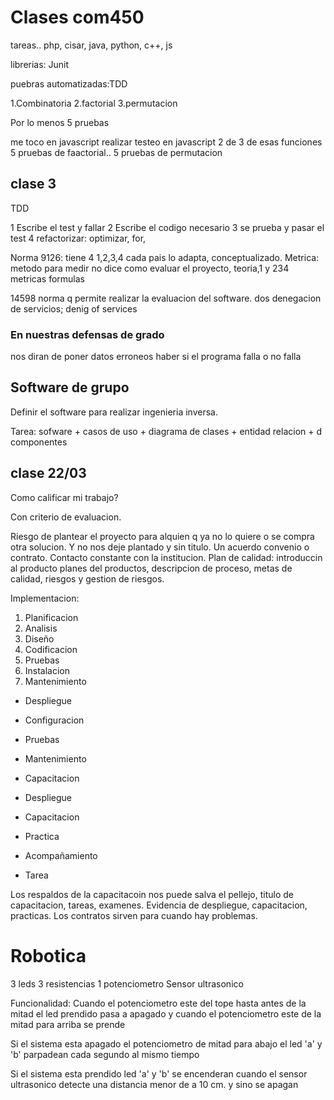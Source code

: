 # Clases com450

tareas.. php, cisar, java, python, c++, js

librerias: Junit

puebras automatizadas:TDD

1.Combinatoria
2.factorial
3.permutacion

Por lo menos 5 pruebas 

me toco en javascript realizar testeo en javascript
2 de 3 de esas funciones 
5 pruebas de faactorial.. 
5 pruebas de permutacion

## clase 3

TDD

1 Escribe el test y fallar
2 Escribe el codigo necesario 
3 se prueba y pasar el test
4 refactorizar: optimizar, for, 

Norma 9126: tiene 4 1,2,3,4
cada pais lo adapta, conceptualizado. Metrica: metodo para medir
no dice como evaluar el proyecto, teoria,1 y 234 metricas formulas 

14598 norma q permite realizar la evaluacion del software. 
dos denegacion de servicios; denig of services

### En nuestras defensas de grado

nos diran de poner datos erroneos haber si el programa falla o no falla 

## Software de grupo

Definir el software para realizar ingenieria inversa. 

Tarea: sofware + casos de uso + diagrama de clases + entidad relacion + d componentes

## clase 22/03

Como calificar mi trabajo?

Con criterio de evaluacion.

Riesgo de plantear el proyecto para alquien q ya no lo quiere o se compra otra solucion.
Y no nos deje plantado y sin titulo. Un acuerdo convenio o contrato. Contacto constante con la institucion. 
Plan de calidad: introduccin al producto planes del productos, descripcion de proceso, metas de calidad, riesgos y gestion de riesgos.

Implementacion: 
1. Planificacion
2. Analisis
3. Diseño
4. Codificacion
5. Pruebas
6. Instalacion
7. Mantenimiento

- Despliegue 
- Configuracion
- Pruebas
- Mantenimiento
- Capacitacion

- Despliegue 
- Capacitacion
- Practica
- Acompañamiento
- Tarea

Los respaldos de la capacitacoin nos puede salva el pellejo, titulo de capacitacion, tareas, examenes. Evidencia de despliegue, capacitacion, practicas.
Los contratos sirven para cuando hay problemas.



# Robotica

3 leds
3 resistencias
1 potenciometro
Sensor ultrasonico


Funcionalidad: 
Cuando el potenciometro este del tope hasta antes de la mitad el led prendido pasa a apagado 
y cuando el potenciometro este de la mitad para arriba se prende

Si el sistema esta apagado el potenciometro de mitad para abajo
el led 'a' y 'b' parpadean cada segundo al mismo tiempo

Si el sistema esta prendido 
led 'a' y 'b' se encenderan cuando el sensor ultrasonico detecte una distancia menor de a 10 cm. y sino se apagan
